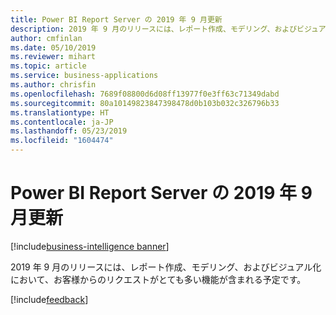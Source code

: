 ```yaml
---
title: Power BI Report Server の 2019 年 9 月更新
description: 2019 年 9 月のリリースには、レポート作成、モデリング、およびビジュアル化において、お客様からのリクエストがとても多い機能が含まれる予定です。
author: cmfinlan
ms.date: 05/10/2019
ms.reviewer: mihart
ms.topic: article
ms.service: business-applications
ms.author: chrisfin
ms.openlocfilehash: 7689f08800d6d08ff13977f0e3ff63c71349dabd
ms.sourcegitcommit: 80a10149823847398478d0b103b032c326796b33
ms.translationtype: HT
ms.contentlocale: ja-JP
ms.lasthandoff: 05/23/2019
ms.locfileid: "1604474"
---
```

#  <a name="power-bi-report-server-september-2019-updates"></a>Power BI Report Server の 2019 年 9 月更新

[!include[business-intelligence banner](../../includes/business-intelligence.md)]

2019 年 9 月のリリースには、レポート作成、モデリング、およびビジュアル化において、お客様からのリクエストがとても多い機能が含まれる予定です。

[!include[feedback](../includes/report-server-feedback.md)]
